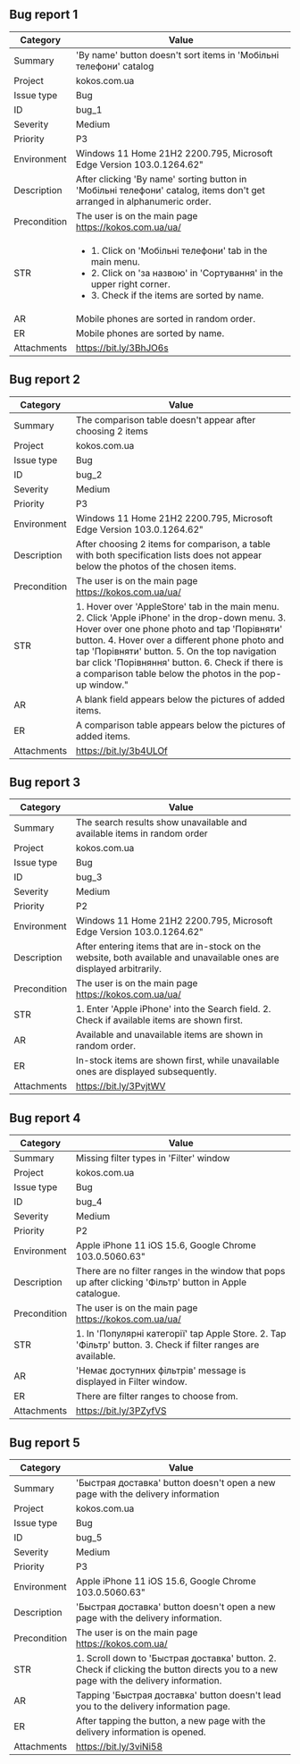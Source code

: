 ## Bug report	1

Category | Value
--- | --- 
Summary	|'By name' button doesn't sort items in 'Мобільні телефони' catalog
Project	 | kokos.com.ua
Issue type | Bug
ID |	bug_1
Severity | Medium
Priority |	P3
Environment |	Windows 11 Home 21H2 2200.795, Microsoft Edge Version 103.0.1264.62"
Description	 | After clicking 'By name' sorting button in 'Мобільні телефони' catalog, items don't get arranged in alphanumeric order.
Precondition |	The user is on the main page https://kokos.com.ua/ua/
STR |	<ul><li>1. Click on 'Мобільні телефони' tab in the main menu.</li><li>2. Click on 'за назвою' in 'Сортування' in the upper right corner.</li><li>3. Check if the items are sorted by name.</li></ul>
AR	 | Mobile phones are sorted in random order.
ER	 | Mobile phones are sorted by name.
Attachments	 | https://bit.ly/3BhJO6s

## Bug report 2

Category |  Value
--- | --- 
Summary |	The comparison table doesn't appear after choosing 2 items
Project |	kokos.com.ua
Issue type |	Bug
ID |	bug_2
Severity |	Medium
Priority |	P3
Environment |	Windows 11 Home 21H2 2200.795, Microsoft Edge Version 103.0.1264.62"
Description |	After choosing 2 items for comparison, a table with both specification lists does not appear below the photos of the chosen items.
Precondition |	The user is on the main page https://kokos.com.ua/ua/
STR |	1. Hover over 'AppleStore' tab in the main menu. 2. Click 'Apple iPhone' in the drop-down menu. 3. Hover over one phone photo and tap 'Порівняти' button. 4. Hover over a different phone photo and tap 'Порівняти' button. 5. On the top navigation bar click 'Порівняння' button. 6. Check if there is a comparison table below the photos in the pop-up window."
AR | A blank field appears below the pictures of added items.
ER | A comparison table appears below the pictures of added items.
Attachments |	https://bit.ly/3b4ULOf

## Bug report 3

Category |  Value
--- | --- 	
Summary |	The search results show unavailable and available items in random order
Project |	kokos.com.ua
Issue type |	Bug
ID |	bug_3
Severity |	Medium
Priority |	P2
Environment |	Windows 11 Home 21H2 2200.795, Microsoft Edge Version 103.0.1264.62"
Description	 | After entering items that are in-stock on the website, both available and unavailable ones are displayed arbitrarily. 
Precondition  |	The user is on the main page https://kokos.com.ua/ua/
STR |	1. Enter 'Apple iPhone' into the Search field. 2. Check if available items are shown first.
AR |	Available and unavailable items are shown in random order.
ER |	In-stock items are shown first, while unavailable ones are displayed subsequently.
Attachments |	https://bit.ly/3PvjtWV

## Bug report 4

Category |  Value
--- | ---
Summary |	Missing filter types in 'Filter' window
Project |	kokos.com.ua
Issue type |	Bug
ID |	bug_4
Severity |	Medium
Priority |	P2
Environment |	Apple iPhone 11 iOS 15.6, Google Chrome 103.0.5060.63"
Description | There are no filter ranges in the window that pops up after clicking 'Фільтр' button in Apple catalogue.
Precondition |	The user is on the main page https://kokos.com.ua/ua/
STR	 | 1. In 'Популярні категорії' tap Apple Store. 2. Tap 'Фільтр' button. 3. Check if filter ranges are available.
AR | 'Немає доступних фільтрів' message is displayed in Filter window.
ER |There are filter ranges to choose from.
Attachments |	https://bit.ly/3PZyfVS

## Bug report 5

Category |  Value
--- | ---
Summary |	'Быстрая доставка' button doesn't open a new page with the delivery information
Project |	kokos.com.ua
Issue type |	Bug
ID |	bug_5
Severity |	Medium
Priority |	P3
Environment |	Apple iPhone 11 iOS 15.6, Google Chrome 103.0.5060.63"
Description | 'Быстрая доставка' button doesn't open a new page with the delivery information.
Precondition |	The user is on the main page https://kokos.com.ua/
STR	 | 1. Scroll down to 'Быстрая доставка' button. 2. Check if clicking the button directs you to a new page with the delivery information.
AR	 | Tapping 'Быстрая доставка' button doesn't lead you to the delivery information page.
ER	 | After tapping the button, a new page with the delivery information is opened.
Attachments | https://bit.ly/3viNi58
